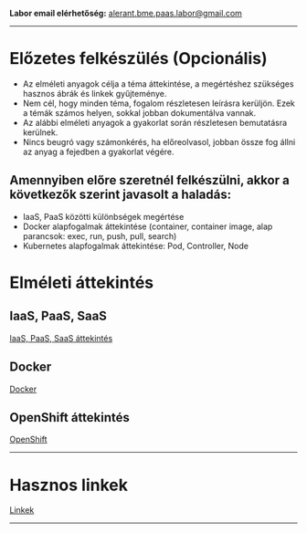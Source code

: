 **Labor email elérhetőség:** alerant.bme.paas.labor@gmail.com

---
# Előzetes felkészülés (Opcionális)
- Az elméleti anyagok célja a téma áttekintése, a megértéshez szükséges hasznos ábrák és linkek gyűjteménye. 
- Nem cél, hogy minden téma, fogalom részletesen leírásra kerüljön. Ezek a témák számos helyen, sokkal jobban dokumentálva vannak.
- Az alábbi elméleti anyagok a gyakorlat során részletesen bemutatásra kerülnek.
- Nincs beugró vagy számonkérés, ha előreolvasol, jobban össze fog állni az anyag a fejedben a gyakorlat végére.

## Amennyiben előre szeretnél felkészülni, akkor a következők szerint javasolt a haladás:
  - IaaS, PaaS közötti különbségek megértése
  - Docker alapfogalmak áttekintése (container, container image, alap parancsok: exec, run, push, pull, search)
  - Kubernetes alapfogalmak áttekintése: Pod, Controller, Node

# Elméleti áttekintés
## IaaS, PaaS, SaaS
[IaaS, PaaS, SaaS áttekintés](docs/Elmelet1.md)

## Docker
[Docker](docs/Elmelet2.md)
## OpenShift áttekintés
[OpenShift](docs/Elmelet3.md)

---

# Hasznos linkek
[Linkek](docs/Linkek.md)

---

